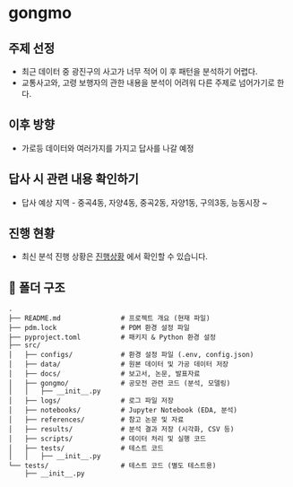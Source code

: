 # gongmo

## 주제 선정
- 최근 데이터 중 광진구의 사고가 너무 적어 이 후 패턴을 분석하기 어렵다.
- 교통사고와, 고령 보행자의 관한 내용을 분석이 어려워 다른 주제로 넘어가기로 한다.

## 이후 방향
- 가로등 데이터와 여러가지를 가지고 답사를 나갈 예정

## 답사 시 관련 내용 확인하기
- 답사 예상 지역 - 중곡4동, 자양4동, 중곡2동, 자양1동, 구의3동, 능동시장
~
## 진행 현황

- 최신 분석 진행 상황은 [진행상황](./src/docs/progress.md) 에서 확인할 수 있습니다.


## 📂 폴더 구조  

```plaintext
.
├── README.md               # 프로젝트 개요 (현재 파일)
├── pdm.lock                # PDM 환경 설정 파일
├── pyproject.toml          # 패키지 & Python 환경 설정
├── src/
│   ├── configs/            # 환경 설정 파일 (.env, config.json)
│   ├── data/               # 원본 데이터 및 가공 데이터 저장
│   ├── docs/               # 보고서, 논문, 발표자료
│   ├── gongmo/             # 공모전 관련 코드 (분석, 모델링)
│   │   ├── __init__.py
│   ├── logs/               # 로그 파일 저장
│   ├── notebooks/          # Jupyter Notebook (EDA, 분석)
│   ├── references/         # 참고 논문 및 자료
│   ├── results/            # 분석 결과 저장 (시각화, CSV 등)
│   ├── scripts/            # 데이터 처리 및 실행 코드
│   ├── tests/              # 테스트 코드
│   │   ├── __init__.py
└── tests/                  # 테스트 코드 (별도 테스트용)
    ├── __init__.py
